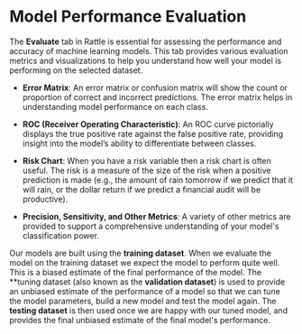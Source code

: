 # Model Performance Evaluation

The **Evaluate** tab in Rattle is essential for assessing the
performance and accuracy of machine learning models. This tab provides
various evaluation metrics and visualizations to help you understand
how well your model is performing on the selected dataset.

- **Error Matrix**: An error matrix or confusion matrix will show the
  count or proportion of correct and incorrect predictions.  The error
  matrix helps in understanding model performance on each class.

- **ROC (Receiver Operating Characteristic)**: An ROC curve
  pictorially displays the true positive rate against the false
  positive rate, providing insight into the model’s ability to
  differentiate between classes.

- **Risk Chart**: When you have a risk variable then a risk chart is
  often useful. The risk is a measure of the size of the risk when a
  positive prediction is made (e.g., the amount of rain tomorrow if we
  predict that it will rain, or the dollar return if we predict a
  financial audit will be productive).

- **Precision, Sensitivity, and Other Metrics**: A variety of other
  metrics are provided to support a comprehensive understanding of
  your model's classification power.

Our models are built using the **training dataset**. When we evaluate
the model on the training dataset we expect the model to perform quite
well. This is a biased estimate of the final performance of the
model. The **tuning dataset (also known as the **validation dataset**)
is used to provide an unbiased estimate of the performance of a model
so that we can tune the model parameters, build a new model and test
the model again. The **testing dataset** is then used once we are
happy with our tuned model, and provides the final unbiased estimate
of the final model's performance.
